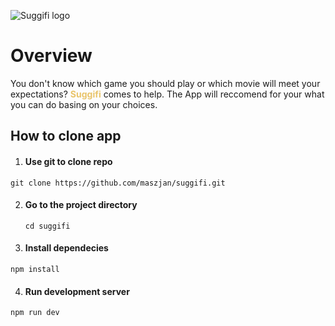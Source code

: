 ![Suggifi logo](https://i.ibb.co/5kwkKvG/logo100x200.png)  

# Overview 

You don't know which game you should play or which movie will meet your expectations?
<span style="color:#E9C46A">**Suggifi**</span> comes to help. The App will reccomend for your what you can do basing on your choices.

## How to clone app

1. #### Use git to clone repo 

`git clone https://github.com/maszjan/suggifi.git`

2. #### Go to the project directory

   `cd suggifi`
   
4. #### Install dependecies

`npm install`


4. #### Run development server

`npm run dev`
